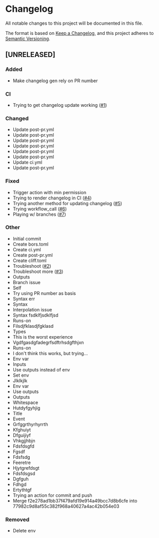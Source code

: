 # Changelog

All notable changes to this project will be documented in this file.

The format is based on [Keep a Changelog](https://keepachangelog.com/en/1.0.0/),
and this project adheres to [Semantic Versioning](https://semver.org/spec/v2.0.0.html).

## [UNRELEASED]

### Added

- Make changelog gen rely on PR number

### CI

- Trying to get changelog update working ([#1](https://github.com/tjtelan/git-url-parse-rs/issues/1))

### Changed

- Update post-pr.yml
- Update post-pr.yml
- Update post-pr.yml
- Update post-pr.yml
- Update post-pr.yml
- Update post-pr.yml
- Update ci.yml
- Update post-pr.yml

### Fixed

- Trigger action with min permission
- Trying to render changelog in CI ([#4](https://github.com/tjtelan/git-url-parse-rs/issues/4))
- Trying another method for updating changelog ([#5](https://github.com/tjtelan/git-url-parse-rs/issues/5))
- Trying workflow_call ([#6](https://github.com/tjtelan/git-url-parse-rs/issues/6))
- Playing w/ branches ([#7](https://github.com/tjtelan/git-url-parse-rs/issues/7))

### Other

- Initial commit
- Create bors.toml
- Create ci.yml
- Create post-pr.yml
- Create cliff.toml
- Troubleshoot ([#2](https://github.com/tjtelan/git-url-parse-rs/issues/2))
- Troubleshoot more ([#3](https://github.com/tjtelan/git-url-parse-rs/issues/3))
- Outputs
- Branch issue
- Self
- Try using PR number as basis
- Syntax err
- Syntax
- Interpolation issue
- Syntax fsdklfjsdklfjsd
- Runs-on
- Filsdjfklasdjfgklasd
- Types
- This is the worst experience
- Vgdfgasdgfadegrfsdftrhsdgfthjxn
- Runs-on
- I don't think this works, but trying...
- Env var
- Inputs
- Use outputs instead of env
- Set env
- Jlklkjlk
- Env var
- Use outputs
- Outputs
- Whitespace
- Hutdyfgyhjig
- Title
- Event
- Grfggrthyrhyrrth
- Kfghuiyt
- Dfguijiyf
- Vhkgjjhbjn
- Fdsfdsgfd
- Fgsdf
- Fdsfsdg
- Feeretre
- Hjytgrefdsgt
- Fdsfdsgsd
- Dgfguh
- Fdhgd
- Ertythtgf
- Trying an action for commit and push
- Merge f2e278ad1bb37f479afd19e914a49bcc7d8b6cfe into 77982c9d8af55c382f968a40627a4ac42b054e03

### Removed

- Delete env

<!-- generated by git-cliff -->
